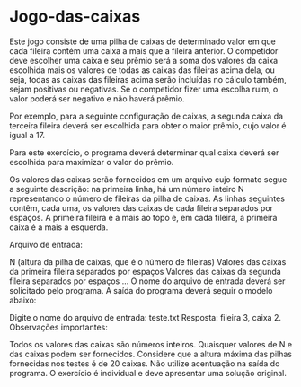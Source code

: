 # Jogo-das-caixas
Este jogo consiste de uma pilha de caixas de determinado valor em que cada fileira contém uma caixa a mais que a fileira anterior. O competidor deve escolher uma caixa e seu prêmio será a soma dos valores da caixa escolhida mais os valores de todas as caixas das fileiras acima dela, ou seja, todas as caixas das fileiras acima serão incluídas no cálculo também, sejam positivas ou negativas. Se o competidor fizer uma escolha ruim, o valor poderá ser negativo e não haverá prêmio.

Por exemplo, para a seguinte configuração de caixas, a segunda caixa da terceira fileira deverá ser escolhida para obter o maior prêmio, cujo valor é igual a 17.


Para este exercício, o programa deverá determinar qual caixa deverá ser escolhida para maximizar o valor do prêmio.

Os valores das caixas serão fornecidos em um arquivo cujo formato segue a seguinte descrição: na primeira linha, há um número inteiro N representando o número de fileiras da pilha de caixas. As linhas seguintes contêm, cada uma, os valores das caixas de cada fileira separados por espaços. A primeira fileira é a mais ao topo e, em cada fileira, a primeira caixa é a mais à esquerda.

Arquivo de entrada:

N (altura da pilha de caixas, que é o número de fileiras)
Valores das caixas da primeira fileira separados por espaços
Valores das caixas da segunda fileira separados por espaços
...
O nome do arquivo de entrada deverá ser solicitado pelo programa. A saída do programa deverá seguir o modelo abaixo:

Digite o nome do arquivo de entrada: teste.txt
Resposta: fileira 3, caixa 2.
Observações importantes:

Todos os valores das caixas são números inteiros.
Quaisquer valores de N e das caixas podem ser fornecidos.
Considere que a altura máxima das pilhas fornecidas nos testes é de 20 caixas.
Não utilize acentuação na saída do programa.
O exercício é individual e deve apresentar uma solução original.
